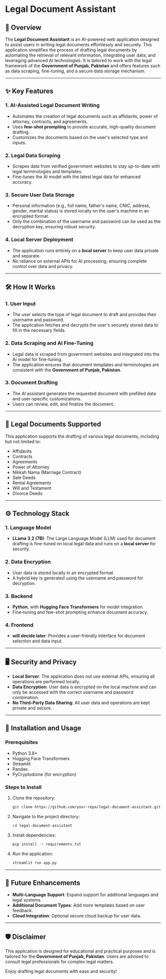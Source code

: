 # Legal Document Assistant

## 🚀 Overview

The **Legal Document Assistant** is an AI-powered web application designed to assist users in writing legal documents effortlessly and securely. This application simplifies the process of drafting legal documents by automating the retrieval of relevant information, integrating user data, and leveraging advanced AI technologies. It is tailored to work with the legal framework of the **Government of Punjab, Pakistan** and offers features such as data scraping, fine-tuning, and a secure data storage mechanism.

---

## ✨ Key Features

### 1. **AI-Assisted Legal Document Writing**
- Automates the creation of legal documents such as affidavits, power of attorney, contracts, and agreements.
- Uses **few-shot prompting** to provide accurate, high-quality document drafting.
- Customizes the documents based on the user's selected type and inputs.

### 2. **Legal Data Scraping**
- Scrapes data from verified government websites to stay up-to-date with legal terminologies and templates.
- Fine-tunes the AI model with the latest legal data for enhanced accuracy.

### 3. **Secure User Data Storage**
- Personal information (e.g., full name, father's name, CNIC, address, gender, marital status) is stored locally on the user's machine in an encrypted format.
- Only the combination of the username and password can be used as the decryption key, ensuring robust security.

### 4. **Local Server Deployment**
- The application runs entirely on a **local server** to keep user data private and separate.
- No reliance on external APIs for AI processing, ensuring complete control over data and privacy.

---

## 🛠️ How It Works

### 1. **User Input**
- The user selects the type of legal document to draft and provides their username and password.
- The application fetches and decrypts the user's securely stored data to fill in the necessary fields.

### 2. **Data Scraping and AI Fine-Tuning**
- Legal data is scraped from government websites and integrated into the AI model for fine-tuning.
- The application ensures that document templates and terminologies are consistent with the **Government of Punjab, Pakistan**.

### 3. **Document Drafting**
- The AI assistant generates the requested document with prefilled data and user-specific customizations.
- Users can review, edit, and finalize the document.

---

## 📄 Legal Documents Supported
This application supports the drafting of various legal documents, including but not limited to:
- Affidavits
- Contracts
- Agreements
- Power of Attorney
- Nikkah Nama (Marriage Contract)
- Sale Deeds
- Rental Agreements
- Will and Testament
- Divorce Deeds

---

## ⚙️ Technology Stack

### **1. Language Model**
- **LLama 3.2 (7B)**: The Large Language Model (LLM) used for document drafting is fine-tuned on local legal data and runs on a **local server** for security.

### **2. Data Encryption**
- User data is stored locally in an encrypted format.
- A hybrid key is generated using the username and password for decryption.

### **3. Backend**
- **Python**, with **Hugging Face Transformers** for model integration.
- Fine-tuning and few-shot prompting enhance document accuracy.

### **4. Frontend**
- **will decide later**: Provides a user-friendly interface for document selection and data input.

---

## 🖥️ Security and Privacy
- **Local Server**: The application does not use external APIs, ensuring all operations are performed locally.
- **Data Encryption**: User data is encrypted on the local machine and can only be accessed with the correct username and password combination.
- **No Third-Party Data Sharing**: All user data and operations are kept private and secure.

---

## 🔄 Installation and Usage

### Prerequisites
- Python 3.8+
- Hugging Face Transformers
- Streamlit
- Pandas
- PyCryptodome (for encryption)

### Steps to Install
1. Clone the repository:
   ```bash
   git clone https://github.com/your-repo/legal-document-assistant.git
   ```
2. Navigate to the project directory:
   ```bash
   cd legal-document-assistant
   ```
3. Install dependencies:
   ```bash
   pip install -r requirements.txt
   ```
4. Run the application:
   ```bash
   streamlit run app.py
   ```

---

## 💪 Future Enhancements
- **Multi-Language Support**: Expand support for additional languages and legal systems.
- **Additional Document Types**: Add more templates based on user feedback.
- **Cloud Integration**: Optional secure cloud backup for user data.

---

## 🛡️ Disclaimer
This application is designed for educational and practical purposes and is tailored for the **Government of Punjab, Pakistan**. Users are advised to consult legal professionals for complex legal matters.

Enjoy drafting legal documents with ease and security!
